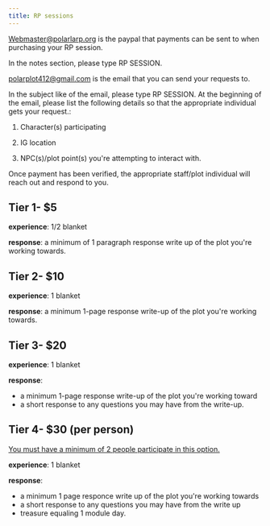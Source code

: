 ```yaml
---
title: RP sessions
---
```


Webmaster@polarlarp.org is the paypal that payments can be sent to when purchasing your RP session. 

In the notes section, please type RP SESSION.

[polarplot412@gmail.com](mailto:polarplot412@gmail.com) is the email that you can send your requests to.

In the subject like of the email, please type RP SESSION. At the beginning of the email, please list the following details so that the appropriate individual gets your request.:
1. Character(s) participating

2. IG location

3. NPC(s)/plot point(s) you're attempting to interact with.

Once payment has been verified, the appropriate staff/plot individual will reach out and respond to you.

## Tier 1- $5

**experience**: 1/2 blanket

**response**: a minimum of 1 paragraph response write up of the plot you're working towards.

## Tier 2- $10

**experience**: 1 blanket

**response**: a minimum 1-page response write-up of the plot you're working towards.

## Tier 3- $20

**experience**: 1 blanket

**response**: 

- a minimum 1-page response write-up of the plot you're working toward
- a short response to any questions you may have from the write-up. 

## Tier 4- $30 (per person) 
<u>You must have a minimum of 2 people participate in this option.</u>

**experience**: 1 blanket

**response**: 

- a minimum 1 page responce write up of the plot you're working towards
- a short response to any questions you may have from the write up
- treasure equaling 1 module day.